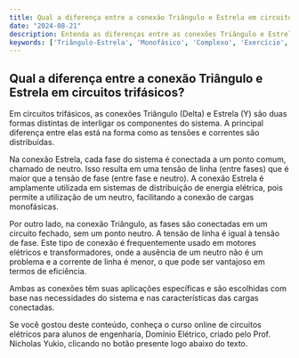 ```yaml
---
title: Qual a diferença entre a conexão Triângulo e Estrela em circuitos trifásicos?
date: "2024-08-21"
description: Entenda as diferenças entre as conexões Triângulo e Estrela em circuitos trifásicos e suas aplicações práticas.
keywords: ['Triângulo-Estrela', 'Monofásico', 'Complexo', 'Exercício', 'Potência', 'Usado', 'Aplicação']
---
```


## Qual a diferença entre a conexão Triângulo e Estrela em circuitos trifásicos?

Em circuitos trifásicos, as conexões Triângulo (Delta) e Estrela (Y) são duas formas distintas de interligar os componentes do sistema. A principal diferença entre elas está na forma como as tensões e correntes são distribuídas.

Na conexão Estrela, cada fase do sistema é conectada a um ponto comum, chamado de neutro. Isso resulta em uma tensão de linha (entre fases) que é maior que a tensão de fase (entre fase e neutro). A conexão Estrela é amplamente utilizada em sistemas de distribuição de energia elétrica, pois permite a utilização de um neutro, facilitando a conexão de cargas monofásicas.

Por outro lado, na conexão Triângulo, as fases são conectadas em um circuito fechado, sem um ponto neutro. A tensão de linha é igual à tensão de fase. Este tipo de conexão é frequentemente usado em motores elétricos e transformadores, onde a ausência de um neutro não é um problema e a corrente de linha é menor, o que pode ser vantajoso em termos de eficiência.

Ambas as conexões têm suas aplicações específicas e são escolhidas com base nas necessidades do sistema e nas características das cargas conectadas.

Se você gostou deste conteúdo, conheça o curso online de circuitos elétricos para alunos de engenharia, Domínio Elétrico, criado pelo Prof. Nicholas Yukio, clicando no botão presente logo abaixo do texto.